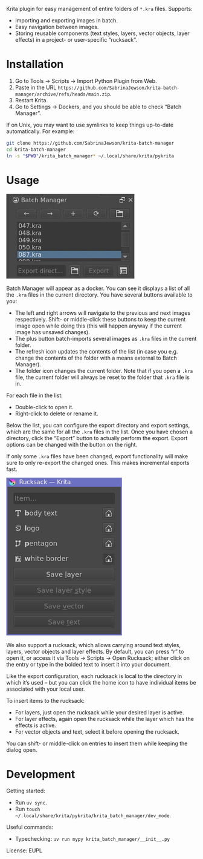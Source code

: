 Krita plugin for easy management of entire folders of `*.kra` files.
Supports:
- Importing and exporting images in batch.
- Easy navigation between images.
- Storing reusable components (text styles, layers, vector objects, layer effects)
	in a project- or user-specific “rucksack”.

# Installation

1. Go to Tools → Scripts → Import Python Plugin from Web.
1. Paste in the URL `https://github.com/SabrinaJewson/krita-batch-manager/archive/refs/heads/main.zip`.
1. Restart Krita.
1. Go to Settings → Dockers, and you should be able to check “Batch Manager”.

If on Unix, you may want to use symlinks to keep things up-to-date automatically.
For example:

```sh
git clone https://github.com/SabrinaJewson/krita-batch-manager
cd krita-batch-manager
ln -s "$PWD"/krita_batch_manager* ~/.local/share/krita/pykrita
```

# Usage

![](demo.webp)

Batch Manager will appear as a docker.
You can see it displays a list of all the `.kra` files in the current directory.
You have several buttons available to you:
- The left and right arrows will navigate to the previous and next images respectively.
	Shift- or middle-click these buttons to keep the current image open while doing this
	(this will happen anyway if the current image has unsaved changes).
- The plus button batch-imports several images as `.kra` files in the current folder.
- The refresh icon updates the contents of the list
	(in case you e.g. change the contents of the folder with a means external to Batch Manager).
- The folder icon changes the current folder.
	Note that if you open a `.kra` file, the current folder will always be reset
	to the folder that `.kra` file is in.

For each file in the list:
- Double-click to open it.
- Right-click to delete or rename it.

Below the list, you can configure the export directory and export settings,
which are the same for all the `.kra` files in the list.
Once you have chosen a directory, click the “Export” button to actually perform the export.
Export options can be changed with the button on the right.

If only some `.kra` files have been changed,
export functionality will make sure to only re-export the changed ones.
This makes incremental exports fast.

![](rucksack.webp)

We also support a rucksack, which allows carrying around
text styles, layers, vector objects and layer effects.
By default, you can press “r” to open it, or access it via Tools → Scripts → Open Rucksack;
either click on the entry or type in the bolded text to insert it into your document.

Like the export configuration, each rucksack is local to the directory in which it’s used –
but you can click the home icon to have individual items be associated with your local user.

To insert items to the rucksack:
- For layers, just open the rucksack while your desired layer is active.
- For layer effects, again open the rucksack while the layer which has the effects is active.
- For vector objects and text, select it before opening the rucksack.

You can shift- or middle-click on entries to insert them while keeping the dialog open.


# Development

Getting started:
- Run `uv sync`.
- Run `touch ~/.local/share/krita/pykrita/krita_batch_manager/dev_mode`.

Useful commands:
- Typechecking: `uv run mypy krita_batch_manager/__init__.py`

License: EUPL
